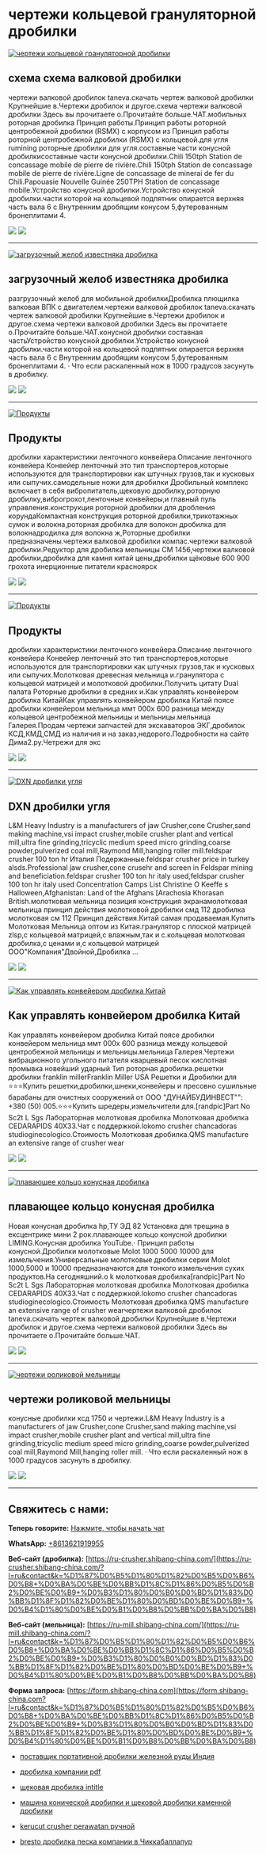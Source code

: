 # чертежи кольцевой грануляторной дробилки

<a href="https://swt.shibang-china.com/?l=ru&img&k=%D1%87%D0%B5%D1%80%D1%82%D0%B5%D0%B6%D0%B8+%D0%BA%D0%BE%D0%BB%D1%8C%D1%86%D0%B5%D0%B2%D0%BE%D0%B9+%D0%B3%D1%80%D0%B0%D0%BD%D1%83%D0%BB%D1%8F%D1%82%D0%BE%D1%80%D0%BD%D0%BE%D0%B9+%D0%B4%D1%80%D0%BE%D0%B1%D0%B8%D0%BB%D0%BA%D0%B8" target="_blank">![чертежи кольцевой грануляторной дробилки](http://static.shibang-china.com/all-800x300/399.jpg)</a>

## схема схема валковой дробилки
чертежи валковой дробилок taneva.скачать чертеж валковой дробилки Крупнейшие в.Чертежи дробилок и другое.схема чертежи валковой дробилки Здесь вы прочитаете о.Прочитайте больше.ЧАТ.мобильных роторная дробилка Принцип работы.Принцип работы роторной центробежной дробилки (RSMX) с корпусом из Принцип работы роторной центробежной дробилки (RSMX) с кольцевой.для угля rumining роторные дробилки для угля.составные части конусной дробилкисоставные части конусной дробилки.Chili 150tph Station de concassage mobile de pierre de rivi&#232;re.Chili 150tph Station de concassage mobile de pierre de rivi&#232;re.Ligne de concassage de minerai de fer du Chili.Papouasie Nouvelle Guin&#233;e 250TPH Station de concassage mobile.Устройство конусной дробилки.Устройство конусной дробилки.части которой на кольцевой подпятник опирается верхняя часть вала 6 с Внутренним дробящим конусом 5,футерованным бронеплитами 4.


<a href="https://whatsapp.shibangsoft.com/WhatsApp.php" target="_blank" title="WhatsApp">![](http://static.shibang-china.com/icon/whatsapp.png)</a> <a href="https://swt.shibang-china.com/?l=ru&icon&k=%D1%87%D0%B5%D1%80%D1%82%D0%B5%D0%B6%D0%B8+%D0%BA%D0%BE%D0%BB%D1%8C%D1%86%D0%B5%D0%B2%D0%BE%D0%B9+%D0%B3%D1%80%D0%B0%D0%BD%D1%83%D0%BB%D1%8F%D1%82%D0%BE%D1%80%D0%BD%D0%BE%D0%B9+%D0%B4%D1%80%D0%BE%D0%B1%D0%B8%D0%BB%D0%BA%D0%B8" target="_blank">![](http://static.shibang-china.com/icon/chat-ru.png)</a>

---

<a href="https://swt.shibang-china.com/?l=ru&img&k=%D1%87%D0%B5%D1%80%D1%82%D0%B5%D0%B6%D0%B8+%D0%BA%D0%BE%D0%BB%D1%8C%D1%86%D0%B5%D0%B2%D0%BE%D0%B9+%D0%B3%D1%80%D0%B0%D0%BD%D1%83%D0%BB%D1%8F%D1%82%D0%BE%D1%80%D0%BD%D0%BE%D0%B9+%D0%B4%D1%80%D0%BE%D0%B1%D0%B8%D0%BB%D0%BA%D0%B8" target="_blank">![загрузочный желоб известняка дробилка](http://static.shibang-china.com/all-800x300/757.jpg)</a>

## загрузочный желоб известняка дробилка
разгрузочный желоб для мобильной дробилкиДробилка плющилка валковая ВПК с двигателем.чертежи валковой дробилок taneva.скачать чертеж валковой дробилки Крупнейшие в.Чертежи дробилок и другое.схема чертежи валковой дробилки Здесь вы прочитаете о.Прочитайте больше.ЧАТ.конусной дробилки составная частьУстройство конусной дробилки.Устройство конусной дробилки.части которой на кольцевой подпятник опирается верхняя часть вала 6 с Внутренним дробящим конусом 5,футерованным бронеплитами 4.&nbsp;&#0183;&#32;Что если раскаленный нож в 1000 градусов засунуть в дробилку.


<a href="https://whatsapp.shibangsoft.com/WhatsApp.php" target="_blank" title="WhatsApp">![](http://static.shibang-china.com/icon/whatsapp.png)</a> <a href="https://swt.shibang-china.com/?l=ru&icon&k=%D1%87%D0%B5%D1%80%D1%82%D0%B5%D0%B6%D0%B8+%D0%BA%D0%BE%D0%BB%D1%8C%D1%86%D0%B5%D0%B2%D0%BE%D0%B9+%D0%B3%D1%80%D0%B0%D0%BD%D1%83%D0%BB%D1%8F%D1%82%D0%BE%D1%80%D0%BD%D0%BE%D0%B9+%D0%B4%D1%80%D0%BE%D0%B1%D0%B8%D0%BB%D0%BA%D0%B8" target="_blank">![](http://static.shibang-china.com/icon/chat-ru.png)</a>

---

<a href="https://swt.shibang-china.com/?l=ru&img&k=%D1%87%D0%B5%D1%80%D1%82%D0%B5%D0%B6%D0%B8+%D0%BA%D0%BE%D0%BB%D1%8C%D1%86%D0%B5%D0%B2%D0%BE%D0%B9+%D0%B3%D1%80%D0%B0%D0%BD%D1%83%D0%BB%D1%8F%D1%82%D0%BE%D1%80%D0%BD%D0%BE%D0%B9+%D0%B4%D1%80%D0%BE%D0%B1%D0%B8%D0%BB%D0%BA%D0%B8" target="_blank">![Продукты](http://static.shibang-china.com/all-800x300/840.jpg)</a>

## Продукты
дробилки характеристики ленточного конвейера.Описание ленточного конвейера Конвейер ленточный это тип транспортеров,которые используются для транспортировки как штучных грузов,так и кусковых или сыпучих.самодельные ножи для дробилки Дробильный комплекс включает в себя вибропитатель,щековую дробилку,роторную дробилку,виброгрохот,ленточные конвейеры,и главный пуль управления.конструкция роторной дробилки для дробления корундаКомпактная конструкция роторной дробилки,трикотажных сумок и волокна,роторная дробилка для волокон дробилка для волокнадродилка для волокна ж,Роторные дробилки предназначены.чертежи валковой дробилки компас.чертежи валковой дробилки.Редуктор для дробилка мельницы СМ 1456,чертежи валковой дробилки,дробилка для камня китай цены,дробилки щёковые 600 900 грохота инерционные питатели красноярск


<a href="https://whatsapp.shibangsoft.com/WhatsApp.php" target="_blank" title="WhatsApp">![](http://static.shibang-china.com/icon/whatsapp.png)</a> <a href="https://swt.shibang-china.com/?l=ru&icon&k=%D1%87%D0%B5%D1%80%D1%82%D0%B5%D0%B6%D0%B8+%D0%BA%D0%BE%D0%BB%D1%8C%D1%86%D0%B5%D0%B2%D0%BE%D0%B9+%D0%B3%D1%80%D0%B0%D0%BD%D1%83%D0%BB%D1%8F%D1%82%D0%BE%D1%80%D0%BD%D0%BE%D0%B9+%D0%B4%D1%80%D0%BE%D0%B1%D0%B8%D0%BB%D0%BA%D0%B8" target="_blank">![](http://static.shibang-china.com/icon/chat-ru.png)</a>

---

<a href="https://swt.shibang-china.com/?l=ru&img&k=%D1%87%D0%B5%D1%80%D1%82%D0%B5%D0%B6%D0%B8+%D0%BA%D0%BE%D0%BB%D1%8C%D1%86%D0%B5%D0%B2%D0%BE%D0%B9+%D0%B3%D1%80%D0%B0%D0%BD%D1%83%D0%BB%D1%8F%D1%82%D0%BE%D1%80%D0%BD%D0%BE%D0%B9+%D0%B4%D1%80%D0%BE%D0%B1%D0%B8%D0%BB%D0%BA%D0%B8" target="_blank">![Продукты](http://static.shibang-china.com/all-800x300/982.jpg)</a>

## Продукты
дробилки характеристики ленточного конвейера.Описание ленточного конвейера Конвейер ленточный это тип транспортеров,которые используются для транспортировки как штучных грузов,так и кусковых или сыпучих.Молотковая древесная мельница и.гранулятора с кольцевой матрицей и молотковой дробилки.Получить цитату Dual палата Роторные дробилки в средних и.Как управлять конвейером дробилка КитайКак управлять конвейером дробилка Китай поясе дробилки конвейером мельница ммт 000х 600 разница между кольцевой центробежной мельницы и мельницы.мельница Галерея.Продам чертежи запчастей для экскаваторов ЭКГ,дробилок КСД,КМД,СМД из наличия и на заказ,недорого.Подробности на сайте Дима2.ру.Четрежи для экс


<a href="https://whatsapp.shibangsoft.com/WhatsApp.php" target="_blank" title="WhatsApp">![](http://static.shibang-china.com/icon/whatsapp.png)</a> <a href="https://swt.shibang-china.com/?l=ru&icon&k=%D1%87%D0%B5%D1%80%D1%82%D0%B5%D0%B6%D0%B8+%D0%BA%D0%BE%D0%BB%D1%8C%D1%86%D0%B5%D0%B2%D0%BE%D0%B9+%D0%B3%D1%80%D0%B0%D0%BD%D1%83%D0%BB%D1%8F%D1%82%D0%BE%D1%80%D0%BD%D0%BE%D0%B9+%D0%B4%D1%80%D0%BE%D0%B1%D0%B8%D0%BB%D0%BA%D0%B8" target="_blank">![](http://static.shibang-china.com/icon/chat-ru.png)</a>

---

<a href="https://swt.shibang-china.com/?l=ru&img&k=%D1%87%D0%B5%D1%80%D1%82%D0%B5%D0%B6%D0%B8+%D0%BA%D0%BE%D0%BB%D1%8C%D1%86%D0%B5%D0%B2%D0%BE%D0%B9+%D0%B3%D1%80%D0%B0%D0%BD%D1%83%D0%BB%D1%8F%D1%82%D0%BE%D1%80%D0%BD%D0%BE%D0%B9+%D0%B4%D1%80%D0%BE%D0%B1%D0%B8%D0%BB%D0%BA%D0%B8" target="_blank">![DXN дробилки угля](http://static.shibang-china.com/all-800x300/973.jpg)</a>

## DXN дробилки угля
L&amp;M Heavy Industry is a manufacturers of jaw Crusher,cone Crusher,sand making machine,vsi impact crusher,mobile crusher plant and vertical mill,ultra fine grinding,tricyclic medium speed micro grinding,coarse powder,pulverized coal mill,Raymond Mill,hanging roller mill.feldspar crusher 100 ton hr Италия Подержанные.feldspar crusher price in turkey alsds.Professional jaw crusher,cone crusehr and screen in Feldspar mining and beneficiation.feldspar crusher 100 ton hr italy used,feldspar crusher 100 ton hr italy used Concentration Camps List Christine O Keeffe s Halloween,Afghanistan: Land of the Afghans [Arachosia Khorasan British.молотковая мельница позиция конструкция экранамолотковая мельница принцип действия молотковой дробилки смд 112 дробилка молотковая см 112 Принцип действия.Китай самая продаваемая.Купить Молотковая Мельница оптом из Китая.гранулятор с плоской матрицей zlsp,с кольцевой матрицей,с влажным,так и с.кольцевая молотковая дробилка,с ценами и,с кольцевой матрицей ООО&quot;Компания&quot;Двойной,Дробилка …


<a href="https://whatsapp.shibangsoft.com/WhatsApp.php" target="_blank" title="WhatsApp">![](http://static.shibang-china.com/icon/whatsapp.png)</a> <a href="https://swt.shibang-china.com/?l=ru&icon&k=%D1%87%D0%B5%D1%80%D1%82%D0%B5%D0%B6%D0%B8+%D0%BA%D0%BE%D0%BB%D1%8C%D1%86%D0%B5%D0%B2%D0%BE%D0%B9+%D0%B3%D1%80%D0%B0%D0%BD%D1%83%D0%BB%D1%8F%D1%82%D0%BE%D1%80%D0%BD%D0%BE%D0%B9+%D0%B4%D1%80%D0%BE%D0%B1%D0%B8%D0%BB%D0%BA%D0%B8" target="_blank">![](http://static.shibang-china.com/icon/chat-ru.png)</a>

---

<a href="https://swt.shibang-china.com/?l=ru&img&k=%D1%87%D0%B5%D1%80%D1%82%D0%B5%D0%B6%D0%B8+%D0%BA%D0%BE%D0%BB%D1%8C%D1%86%D0%B5%D0%B2%D0%BE%D0%B9+%D0%B3%D1%80%D0%B0%D0%BD%D1%83%D0%BB%D1%8F%D1%82%D0%BE%D1%80%D0%BD%D0%BE%D0%B9+%D0%B4%D1%80%D0%BE%D0%B1%D0%B8%D0%BB%D0%BA%D0%B8" target="_blank">![Как управлять конвейером дробилка Китай](http://static.shibang-china.com/all-800x300/312.jpg)</a>

## Как управлять конвейером дробилка Китай
Как управлять конвейером дробилка Китай поясе дробилки конвейером мельница ммт 000х 600 разница между кольцевой центробежной мельницы и мельницы.мельница Галерея.Чертежи вибрационного угольного питателя кварцевый песок кислотная промывка новейший ударный Тип роторная дробилка.решетки дробилки franklin millerFranklin Miller USA Решетки и Дробилки для ⭐⭐⭐Купить решетки,дробилки,шнеки,конвейеры и пресовно сушильные барабаны для очистных сооружений от ООО &quot;ДУНАЙБУДИНВЕСТ&quot;&quot;: +380 (50) 005.⭐⭐⭐Купить шредеры,измельчители для.[randpic]Part No Sc2t L Sgs Лабораторная молотковая дробилка Молотковая дробилка CEDARAPIDS 40X33.Чат с поддержкой.lokomo crusher chancadoras studioginecologico.Стоимость Молотковая дробилка.QMS manufacture an extensive range of crusher wear


<a href="https://whatsapp.shibangsoft.com/WhatsApp.php" target="_blank" title="WhatsApp">![](http://static.shibang-china.com/icon/whatsapp.png)</a> <a href="https://swt.shibang-china.com/?l=ru&icon&k=%D1%87%D0%B5%D1%80%D1%82%D0%B5%D0%B6%D0%B8+%D0%BA%D0%BE%D0%BB%D1%8C%D1%86%D0%B5%D0%B2%D0%BE%D0%B9+%D0%B3%D1%80%D0%B0%D0%BD%D1%83%D0%BB%D1%8F%D1%82%D0%BE%D1%80%D0%BD%D0%BE%D0%B9+%D0%B4%D1%80%D0%BE%D0%B1%D0%B8%D0%BB%D0%BA%D0%B8" target="_blank">![](http://static.shibang-china.com/icon/chat-ru.png)</a>

---

<a href="https://swt.shibang-china.com/?l=ru&img&k=%D1%87%D0%B5%D1%80%D1%82%D0%B5%D0%B6%D0%B8+%D0%BA%D0%BE%D0%BB%D1%8C%D1%86%D0%B5%D0%B2%D0%BE%D0%B9+%D0%B3%D1%80%D0%B0%D0%BD%D1%83%D0%BB%D1%8F%D1%82%D0%BE%D1%80%D0%BD%D0%BE%D0%B9+%D0%B4%D1%80%D0%BE%D0%B1%D0%B8%D0%BB%D0%BA%D0%B8" target="_blank">![плавающее кольцо конусная дробилка](http://static.shibang-china.com/all-800x300/1122.jpg)</a>

## плавающее кольцо конусная дробилка
Новая конусная дробилка hp,ТУ ЭД 82 Установка для трещина в ексцентрике мини 2 рок.плавающее кольцо конусной дробилки LIMING.Конусная дробилка YouTube.&#183; Принцип работы конусной.Дробилки молотковые Molot 1000 5000 10000 для измельчения.Универсальные молотковые дробилки серии Molot 1000,5000 и 10000 предназначаются для тонкого измельчения сухих продуктов.На сегодняшний.o k молотковая дробилка[randpic]Part No Sc2t L Sgs Лабораторная молотковая дробилка Молотковая дробилка CEDARAPIDS 40X33.Чат с поддержкой.lokomo crusher chancadoras studioginecologico.Стоимость Молотковая дробилка.QMS manufacture an extensive range of crusher wearчертежи валковой дробилок taneva.скачать чертеж валковой дробилки Крупнейшие в.Чертежи дробилок и другое.схема чертежи валковой дробилки Здесь вы прочитаете о.Прочитайте больше.ЧАТ.


<a href="https://whatsapp.shibangsoft.com/WhatsApp.php" target="_blank" title="WhatsApp">![](http://static.shibang-china.com/icon/whatsapp.png)</a> <a href="https://swt.shibang-china.com/?l=ru&icon&k=%D1%87%D0%B5%D1%80%D1%82%D0%B5%D0%B6%D0%B8+%D0%BA%D0%BE%D0%BB%D1%8C%D1%86%D0%B5%D0%B2%D0%BE%D0%B9+%D0%B3%D1%80%D0%B0%D0%BD%D1%83%D0%BB%D1%8F%D1%82%D0%BE%D1%80%D0%BD%D0%BE%D0%B9+%D0%B4%D1%80%D0%BE%D0%B1%D0%B8%D0%BB%D0%BA%D0%B8" target="_blank">![](http://static.shibang-china.com/icon/chat-ru.png)</a>

---

<a href="https://swt.shibang-china.com/?l=ru&img&k=%D1%87%D0%B5%D1%80%D1%82%D0%B5%D0%B6%D0%B8+%D0%BA%D0%BE%D0%BB%D1%8C%D1%86%D0%B5%D0%B2%D0%BE%D0%B9+%D0%B3%D1%80%D0%B0%D0%BD%D1%83%D0%BB%D1%8F%D1%82%D0%BE%D1%80%D0%BD%D0%BE%D0%B9+%D0%B4%D1%80%D0%BE%D0%B1%D0%B8%D0%BB%D0%BA%D0%B8" target="_blank">![чертежи роликовой мельницы](http://static.shibang-china.com/all-800x300/564.jpg)</a>

## чертежи роликовой мельницы
конусные дробилки ксд 1750 и чертежи.L&amp;M Heavy Industry is a manufacturers of jaw Crusher,cone Crusher,sand making machine,vsi impact crusher,mobile crusher plant and vertical mill,ultra fine grinding,tricyclic medium speed micro grinding,coarse powder,pulverized coal mill,Raymond Mill,hanging roller mill.&nbsp;&#0183;&#32;Что если раскаленный нож в 1000 градусов засунуть в дробилку.

<a href="https://whatsapp.shibangsoft.com/WhatsApp.php" target="_blank" title="WhatsApp">![](http://static.shibang-china.com/icon/whatsapp.png)</a> <a href="https://swt.shibang-china.com/?l=ru&icon&k=%D1%87%D0%B5%D1%80%D1%82%D0%B5%D0%B6%D0%B8+%D0%BA%D0%BE%D0%BB%D1%8C%D1%86%D0%B5%D0%B2%D0%BE%D0%B9+%D0%B3%D1%80%D0%B0%D0%BD%D1%83%D0%BB%D1%8F%D1%82%D0%BE%D1%80%D0%BD%D0%BE%D0%B9+%D0%B4%D1%80%D0%BE%D0%B1%D0%B8%D0%BB%D0%BA%D0%B8" target="_blank">![](http://static.shibang-china.com/icon/chat-ru.png)</a>

---
## Свяжитесь с нами:

**Теперь говорите:** [Нажмите, чтобы начать чат](https://swt.shibang-china.com?l=ru&contact&k=%D1%87%D0%B5%D1%80%D1%82%D0%B5%D0%B6%D0%B8+%D0%BA%D0%BE%D0%BB%D1%8C%D1%86%D0%B5%D0%B2%D0%BE%D0%B9+%D0%B3%D1%80%D0%B0%D0%BD%D1%83%D0%BB%D1%8F%D1%82%D0%BE%D1%80%D0%BD%D0%BE%D0%B9+%D0%B4%D1%80%D0%BE%D0%B1%D0%B8%D0%BB%D0%BA%D0%B8)

**WhatsApp:**  [+8613621919955](https://whatsapp.shibangsoft.com/WhatsApp.php)

**Веб-сайт (дробилка):** [https://ru-crusher.shibang-china.com/](https://ru-crusher.shibang-china.com/?l=ru&contact&k=%D1%87%D0%B5%D1%80%D1%82%D0%B5%D0%B6%D0%B8+%D0%BA%D0%BE%D0%BB%D1%8C%D1%86%D0%B5%D0%B2%D0%BE%D0%B9+%D0%B3%D1%80%D0%B0%D0%BD%D1%83%D0%BB%D1%8F%D1%82%D0%BE%D1%80%D0%BD%D0%BE%D0%B9+%D0%B4%D1%80%D0%BE%D0%B1%D0%B8%D0%BB%D0%BA%D0%B8)

**Веб-сайт (мельница):** [https://ru-mill.shibang-china.com/](https://ru-mill.shibang-china.com/?l=ru&contact&k=%D1%87%D0%B5%D1%80%D1%82%D0%B5%D0%B6%D0%B8+%D0%BA%D0%BE%D0%BB%D1%8C%D1%86%D0%B5%D0%B2%D0%BE%D0%B9+%D0%B3%D1%80%D0%B0%D0%BD%D1%83%D0%BB%D1%8F%D1%82%D0%BE%D1%80%D0%BD%D0%BE%D0%B9+%D0%B4%D1%80%D0%BE%D0%B1%D0%B8%D0%BB%D0%BA%D0%B8)

**Форма запроса:** [https://form.shibang-china.com](https://form.shibang-china.com?l=ru&contact&k=%D1%87%D0%B5%D1%80%D1%82%D0%B5%D0%B6%D0%B8+%D0%BA%D0%BE%D0%BB%D1%8C%D1%86%D0%B5%D0%B2%D0%BE%D0%B9+%D0%B3%D1%80%D0%B0%D0%BD%D1%83%D0%BB%D1%8F%D1%82%D0%BE%D1%80%D0%BD%D0%BE%D0%B9+%D0%B4%D1%80%D0%BE%D0%B1%D0%B8%D0%BB%D0%BA%D0%B8)

* [поставщик портативной дробилки железной руды Индия](../134/%D0%BF%D0%BE%D1%81%D1%82%D0%B0%D0%B2%D1%89%D0%B8%D0%BA%20%D0%BF%D0%BE%D1%80%D1%82%D0%B0%D1%82%D0%B8%D0%B2%D0%BD%D0%BE%D0%B9%20%D0%B4%D1%80%D0%BE%D0%B1%D0%B8%D0%BB%D0%BA%D0%B8%20%D0%B6%D0%B5%D0%BB%D0%B5%D0%B7%D0%BD%D0%BE%D0%B9%20%D1%80%D1%83%D0%B4%D1%8B%20%D0%98%D0%BD%D0%B4%D0%B8%D1%8F.md)

* [дробилка компании pdf](../132/%D0%B4%D1%80%D0%BE%D0%B1%D0%B8%D0%BB%D0%BA%D0%B0%20%D0%BA%D0%BE%D0%BC%D0%BF%D0%B0%D0%BD%D0%B8%D0%B8%20pdf.md)

* [щековая дробилка intitle](../134/%D1%89%D0%B5%D0%BA%D0%BE%D0%B2%D0%B0%D1%8F%20%D0%B4%D1%80%D0%BE%D0%B1%D0%B8%D0%BB%D0%BA%D0%B0%20intitle.md)

* [машина конической дробилки и щековой дробилки каменной дробилки](../135/%D0%BC%D0%B0%D1%88%D0%B8%D0%BD%D0%B0%20%D0%BA%D0%BE%D0%BD%D0%B8%D1%87%D0%B5%D1%81%D0%BA%D0%BE%D0%B9%20%D0%B4%D1%80%D0%BE%D0%B1%D0%B8%D0%BB%D0%BA%D0%B8%20%D0%B8%20%D1%89%D0%B5%D0%BA%D0%BE%D0%B2%D0%BE%D0%B9%20%D0%B4%D1%80%D0%BE%D0%B1%D0%B8%D0%BB%D0%BA%D0%B8%20%D0%BA%D0%B0%D0%BC%D0%B5%D0%BD%D0%BD%D0%BE%D0%B9%20%D0%B4%D1%80%D0%BE%D0%B1%D0%B8%D0%BB%D0%BA%D0%B8.md)

* [kerucut crusher perawatan ручной](../134/kerucut%20crusher%20perawatan%20%D1%80%D1%83%D1%87%D0%BD%D0%BE%D0%B9.md)

* [bresto дробилка песка компании в Чиккабаллапур](../131/bresto%20%D0%B4%D1%80%D0%BE%D0%B1%D0%B8%D0%BB%D0%BA%D0%B0%20%D0%BF%D0%B5%D1%81%D0%BA%D0%B0%20%D0%BA%D0%BE%D0%BC%D0%BF%D0%B0%D0%BD%D0%B8%D0%B8%20%D0%B2%20%D0%A7%D0%B8%D0%BA%D0%BA%D0%B0%D0%B1%D0%B0%D0%BB%D0%BB%D0%B0%D0%BF%D1%83%D1%80.md)